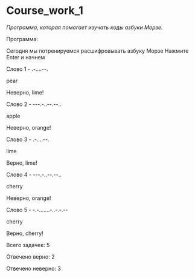 # **Course_work_1**

_Программа, которая помогает изучать коды азбуки Морзе._

 Программа:

Сегодня мы потренируемся расшифровывать азбуку Морзе
Нажмите Enter и начнем

Слово 1 - .-....--.

pear

Неверно, lime!

Слово 2 - ---.-..--.--..

apple

Неверно, orange!

Слово 3 - .-....--.

lime

Верно, lime!

Слово 4 - ---.-..--.--..

cherry

Неверно, orange!

Слово 5 - -.-.......-..-.-.--

cherry

Верно, cherry!

Всего задачек: 5

Отвечено верно: 2

Отвечено неверно: 3
